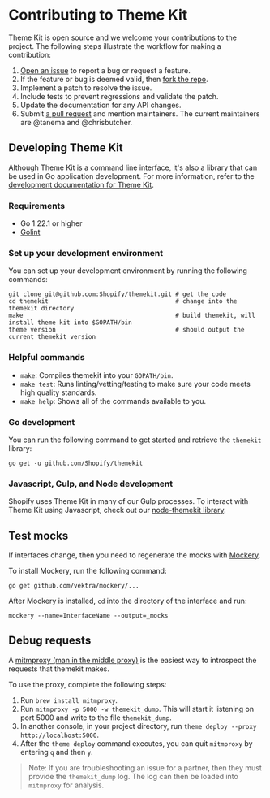 # Contributing to Theme Kit

Theme Kit is open source and we welcome your contributions to the project. The following steps illustrate the workflow for making a contribution:

1. [Open an issue](https://github.com/Shopify/themekit/issues) to report a bug or request a feature.
2. If the feature or bug is deemed valid, then [fork the repo](https://docs.github.com/en/github/getting-started-with-github/fork-a-repo).
3. Implement a patch to resolve the issue.
4. Include tests to prevent regressions and validate the patch.
5. Update the documentation for any API changes.
6. Submit [a pull request](https://github.com/Shopify/themekit/pulls) and mention maintainers. The current maintainers are @tanema and @chrisbutcher.

## Developing Theme Kit

Although Theme Kit is a command line interface, it's also a library that can be used in Go application development. For more information, refer to the [development documentation for Theme Kit](https://pkg.go.dev/github.com/Shopify/themekit).

### Requirements

- Go 1.22.1 or higher
- [Golint](https://github.com/golang/lint)

### Set up your development environment

You can set up your development environment by running the following commands:

```
git clone git@github.com:Shopify/themekit.git # get the code
cd themekit                                   # change into the themekit directory
make                                          # build themekit, will install theme kit into $GOPATH/bin
theme version                                 # should output the current themekit version
```

### Helpful commands

- `make`: Compiles themekit into your `GOPATH/bin`.
- `make test`: Runs linting/vetting/testing to make sure your code meets high quality standards.
- `make help`: Shows all of the commands available to you.

### Go development

You can run the following command to get started and retrieve the `themekit` library:

```
go get -u github.com/Shopify/themekit
```

### Javascript, Gulp, and Node development

Shopify uses Theme Kit in many of our Gulp processes. To interact with Theme Kit using Javascript, check out our [node-themekit library](https://github.com/Shopify/node-themekit).

## Test mocks

If interfaces change, then you need to regenerate the mocks with [Mockery](https://github.com/vektra/mockery).

To install Mockery, run the following command:

`go get github.com/vektra/mockery/...`

After Mockery is installed, `cd` into the directory of the interface and run:

`mockery --name=InterfaceName --output=_mocks`

## Debug requests

A [mitmproxy (man in the middle proxy)](https://mitmproxy.org/) is the easiest way to introspect the requests that themekit makes.

To use the proxy, complete the following steps:

1. Run `brew install mitmproxy`.
2. Run `mitmproxy -p 5000 -w themekit_dump`. This will start it listening on port 5000 and write to the file `themekit_dump`.
3. In another console, in your project directory, run `theme deploy --proxy http://localhost:5000`.
4. After the `theme deploy` command executes, you can quit `mitmproxy` by entering `q` and then `y`.

> Note:
> If you are troubleshooting an issue for a partner, then they must provide the `themekit_dump` log. The log can then be loaded into `mitmproxy` for analysis.
